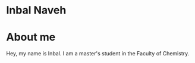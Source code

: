 # Inbal Naveh

# About me
Hey, my name is Inbal. I am a master's student in the Faculty of Chemistry.



